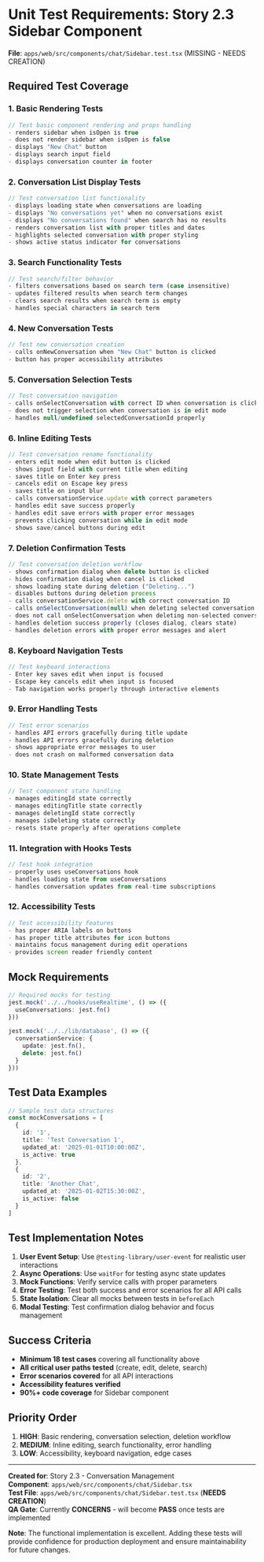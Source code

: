 # Unit Test Requirements: Story 2.3 Sidebar Component

**File**: `apps/web/src/components/chat/Sidebar.test.tsx` (MISSING - NEEDS CREATION)

## Required Test Coverage

### 1. Basic Rendering Tests
```typescript
// Test basic component rendering and props handling
- renders sidebar when isOpen is true
- does not render sidebar when isOpen is false  
- displays "New Chat" button
- displays search input field
- displays conversation counter in footer
```

### 2. Conversation List Display Tests
```typescript
// Test conversation list functionality
- displays loading state when conversations are loading
- displays "No conversations yet" when no conversations exist
- displays "No conversations found" when search has no results
- renders conversation list with proper titles and dates
- highlights selected conversation with proper styling
- shows active status indicator for conversations
```

### 3. Search Functionality Tests
```typescript
// Test search/filter behavior
- filters conversations based on search term (case insensitive)
- updates filtered results when search term changes
- clears search results when search term is empty
- handles special characters in search term
```

### 4. New Conversation Tests
```typescript
// Test new conversation creation
- calls onNewConversation when "New Chat" button is clicked
- button has proper accessibility attributes
```

### 5. Conversation Selection Tests
```typescript
// Test conversation navigation
- calls onSelectConversation with correct ID when conversation is clicked
- does not trigger selection when conversation is in edit mode
- handles null/undefined selectedConversationId properly
```

### 6. Inline Editing Tests
```typescript
// Test conversation rename functionality
- enters edit mode when edit button is clicked
- shows input field with current title when editing
- saves title on Enter key press
- cancels edit on Escape key press  
- saves title on input blur
- calls conversationService.update with correct parameters
- handles edit save success properly
- handles edit save errors with proper error messages
- prevents clicking conversation while in edit mode
- shows save/cancel buttons during edit
```

### 7. Deletion Confirmation Tests
```typescript
// Test conversation deletion workflow
- shows confirmation dialog when delete button is clicked
- hides confirmation dialog when cancel is clicked
- shows loading state during deletion ("Deleting...")
- disables buttons during deletion process
- calls conversationService.delete with correct conversation ID
- calls onSelectConversation(null) when deleting selected conversation
- does not call onSelectConversation when deleting non-selected conversation
- handles deletion success properly (closes dialog, clears state)
- handles deletion errors with proper error messages and alert
```

### 8. Keyboard Navigation Tests
```typescript
// Test keyboard interactions
- Enter key saves edit when input is focused
- Escape key cancels edit when input is focused
- Tab navigation works properly through interactive elements
```

### 9. Error Handling Tests
```typescript
// Test error scenarios
- handles API errors gracefully during title update
- handles API errors gracefully during deletion
- shows appropriate error messages to user
- does not crash on malformed conversation data
```

### 10. State Management Tests
```typescript
// Test component state handling
- manages editingId state correctly
- manages editingTitle state correctly  
- manages deletingId state correctly
- manages isDeleting state correctly
- resets state properly after operations complete
```

### 11. Integration with Hooks Tests
```typescript
// Test hook integration
- properly uses useConversations hook
- handles loading state from useConversations
- handles conversation updates from real-time subscriptions
```

### 12. Accessibility Tests
```typescript
// Test accessibility features
- has proper ARIA labels on buttons
- has proper title attributes for icon buttons
- maintains focus management during edit operations
- provides screen reader friendly content
```

## Mock Requirements

```typescript
// Required mocks for testing
jest.mock('../../hooks/useRealtime', () => ({
  useConversations: jest.fn()
}))

jest.mock('../../lib/database', () => ({
  conversationService: {
    update: jest.fn(),
    delete: jest.fn()
  }
}))
```

## Test Data Examples

```typescript
// Sample test data structures
const mockConversations = [
  {
    id: '1',
    title: 'Test Conversation 1',
    updated_at: '2025-01-01T10:00:00Z',
    is_active: true
  },
  {
    id: '2', 
    title: 'Another Chat',
    updated_at: '2025-01-02T15:30:00Z',
    is_active: false
  }
]
```

## Test Implementation Notes

1. **User Event Setup**: Use `@testing-library/user-event` for realistic user interactions
2. **Async Operations**: Use `waitFor` for testing async state updates
3. **Mock Functions**: Verify service calls with proper parameters
4. **Error Testing**: Test both success and error scenarios for all API calls
5. **State Isolation**: Clear all mocks between tests in `beforeEach`
6. **Modal Testing**: Test confirmation dialog behavior and focus management

## Success Criteria

- **Minimum 18 test cases** covering all functionality above
- **All critical user paths tested** (create, edit, delete, search)
- **Error scenarios covered** for all API interactions
- **Accessibility features verified** 
- **90%+ code coverage** for Sidebar component

## Priority Order

1. **HIGH**: Basic rendering, conversation selection, deletion workflow
2. **MEDIUM**: Inline editing, search functionality, error handling  
3. **LOW**: Accessibility, keyboard navigation, edge cases

---

**Created for**: Story 2.3 - Conversation Management  
**Component**: `apps/web/src/components/chat/Sidebar.tsx`  
**Test File**: `apps/web/src/components/chat/Sidebar.test.tsx` (**NEEDS CREATION**)  
**QA Gate**: Currently **CONCERNS** - will become **PASS** once tests are implemented

**Note**: The functional implementation is excellent. Adding these tests will provide confidence for production deployment and ensure maintainability for future changes.